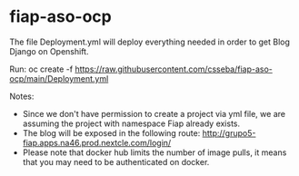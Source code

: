 # fiap-aso-ocp

The file Deployment.yml will deploy everything needed in order to get Blog Django on Openshift.

Run:
oc create -f https://raw.githubusercontent.com/csseba/fiap-aso-ocp/main/Deployment.yml

Notes:
  - Since we don't have permission to create a project via yml file, we are assuming the project with namespace Fiap already exists.
  - The blog will be exposed in the following route: http://grupo5-fiap.apps.na46.prod.nextcle.com/login/
  - Please note that docker hub limits the number of image pulls, it means that you may need to be authenticated on docker.

